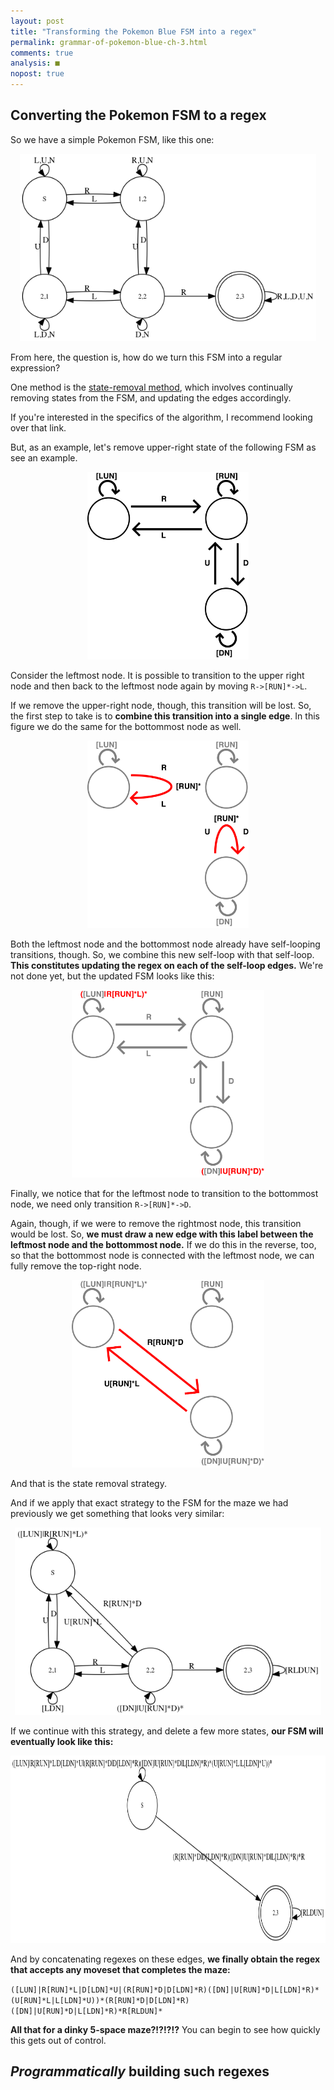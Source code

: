 ```yaml
---
layout: post
title: "Transforming the Pokemon Blue FSM into a regex"
permalink: grammar-of-pokemon-blue-ch-3.html
comments: true
analysis: ■
nopost: true
---
```



## Converting the Pokemon FSM to a regex

So we have a simple Pokemon FSM, like this one:

<center><img src="images/pkmn/simple-pkmn-fsm.png" height="300"></center>

From here, the question is, how do we turn this FSM into a regular expression?

One method is the [state-removal method](http://cs.stackexchange.com/questions/2016/how-to-convert-finite-automata-to-regular-expressions), which involves continually removing states from the FSM, and updating the edges accordingly.

If you're interested in the specifics of the algorithm, I recommend looking over that link.

But, as an example, let's remove upper-right state of the following FSM as see an example.

<center><img src="images/pkmn/state-removal-1.png" height="300"></center>

Consider the leftmost node. It is possible to transition to the upper right node and then back to the leftmost node again by moving `R->[RUN]*->L`.

If we remove the upper-right node, though, this transition will be lost. So, the first step to take is to **combine this transition into a single edge**. In this figure we do the same for the bottommost node as well.

<center><img src="images/pkmn/state-removal-2.png" height="300"></center>

Both the leftmost node and the bottommost node already have self-looping transitions, though. So, we combine this new self-loop with that self-loop. **This constitutes updating the regex on each of the self-loop edges.** We're not done yet, but the updated FSM looks like this:

<center><img src="images/pkmn/state-removal-3.png" height="300"></center>

Finally, we notice that for the leftmost node to transition to the bottommost node, we need only transition `R->[RUN]*->D`.

Again, though, if we were to remove the rightmost node, this transition would be lost. So, **we must draw a new edge with this label between the leftmost node and the bottommost node.** If we do this in the reverse, too, so that the bottommost node is connected with the leftmost node, we can fully remove the top-right node.

<center><img src="images/pkmn/state-removal-4.png" height="300"></center>

And that is the state removal strategy.

And if we apply that exact strategy to the FSM for the maze we had previously we get something that looks very similar:


<center><img src="images/pkmn/simple-reduced-1.png" height="300"></center>

If we continue with this strategy, and delete a few more states, **our FSM will eventually look like this:**

<center><img src="images/pkmn/simple-reduced-2.png" height="300"></center>

And by concatenating regexes on these edges, **we finally obtain the regex that accepts any moveset that completes the maze:**

`([LUN]|R[RUN]*L|D[LDN]*U|(R[RUN]*D|D[LDN]*R)([DN]|U[RUN]*D|L[LDN]*R)*(U[RUN]*L|L[LDN]*U))*(R[RUN]*D|D[LDN]*R)([DN]|U[RUN]*D|L[LDN]*R)*R[RLDUN]*`

**All that for a dinky 5-space maze?!?!?!?** You can begin to see how quickly this gets out of control.


## *Programmatically* building such regexes


